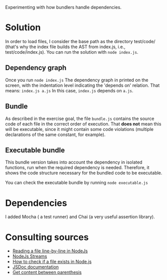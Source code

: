 Experimenting with how bundlers handle dependencies.

# Solution

In order to load files, I consider the base path as the directory test/code/ (that's why the index file builds the AST from index.js, i.e., test/code/index.js).
You can run the solution with `node index.js`.

## Dependency graph

Once you run `node index.js` The dependency graph in printed on the screen, with the indentation level indicating the 'depends on' relation.
That means:
`index.js a.js`
In this case, `index.js` depends on `a.js`.

## Bundle

As described in the exercise goal, the file `bundle.js` contains the source code of each file in the correct order
of execution. That **does not** mean this will be executable, since it might contain some code violations (multiple declarations of the same constant, for example).

## Executable bundle

This bundle version takes into account the dependency in isolated functions, run when the required dependency is needed. Therefore, it shows the code structure necessary for the bundled code to be executable.

You can check the executable bundle by running `node executable.js`

# Dependencies

I added Mocha ( a test runner) and Chai (a very useful assertion library).

# Consulting sources

- [Reading a file line-by-line in NodeJs](https://usefulangle.com/post/95/nodejs-read-file-line-by-line)
- [NodeJs Streams](https://medium.freecodecamp.org/node-js-streams-everything-you-need-to-know-c9141306be93)
- [How to check if a file exists in Node.js](https://flaviocopes.com/how-to-check-if-file-exists-node/)
- [JSDoc documentation](http://usejsdoc.org)
- [Get content between parenthesis](https://stackoverflow.com/questions/6208367/regex-to-match-stuff-between-parentheses)

